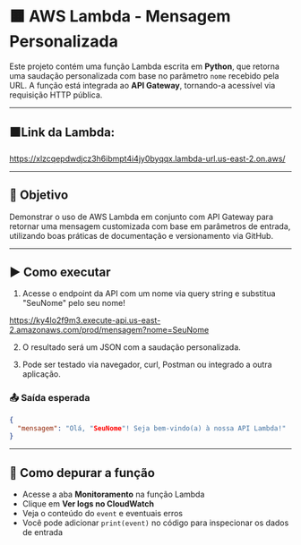 # 🟧 AWS Lambda - Mensagem Personalizada

Este projeto contém uma função Lambda escrita em **Python**, que retorna uma saudação personalizada com base no parâmetro `nome` recebido pela URL. A função está integrada ao **API Gateway**, tornando-a acessível via requisição HTTP pública.

---
## 🟧Link da Lambda:

https://xlzcqepdwdjcz3h6ibmpt4i4jy0byqqx.lambda-url.us-east-2.on.aws/

---

## 📌 Objetivo

Demonstrar o uso de AWS Lambda em conjunto com API Gateway para retornar uma mensagem customizada com base em parâmetros de entrada, utilizando boas práticas de documentação e versionamento via GitHub.

---


## ▶️ Como executar

1. Acesse o endpoint da API com um nome via query string e substitua "SeuNome" pelo seu nome!
   
https://ky4lo2f9m3.execute-api.us-east-2.amazonaws.com/prod/mensagem?nome=SeuNome

2. O resultado será um JSON com a saudação personalizada.

3. Pode ser testado via navegador, curl, Postman ou integrado a outra aplicação.



### 📤 Saída esperada

```json
{
  "mensagem": "Olá, "SeuNome"! Seja bem-vindo(a) à nossa API Lambda!"
}
```

---

## 🐞 Como depurar a função

- Acesse a aba **Monitoramento** na função Lambda  
- Clique em **Ver logs no CloudWatch**  
- Veja o conteúdo do `event` e eventuais erros  
- Você pode adicionar `print(event)` no código para inspecionar os dados de entrada

